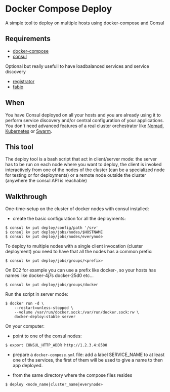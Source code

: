 # Docker Compose Deploy

A simple tool to deploy on multiple hosts using docker-compose
and Consul

## Requirements

* [docker-compose](https://docs.docker.com/compose)
* [consul](https://consul.io)

Optional but really usefull to have loadbalanced services and service discovery

* [registrator](https://gliderlabs.com/registrator/latest/user/quickstart/)
* [fabio](https://fabiolb.net/)

## When

You have Consul deployed on all your hosts and you are already using
it to perform service discovery and/or central configuration of your
applications. You don't need advanced features of a real cluster
orchestrator like [Nomad](https://nomadproject.io), [Kubernetes](kubernetes.io)
or [Swarm](https://docs.docker.com/engine/swarm/).

## This tool

The deploy tool is a bash script that act in client/server mode: the server has to
be run on each node where you want to deploy, the client is invoked
interactively from one of the nodes of the cluster (can be a specialized
node for testing or for deployments) or a remote node outside the cluster
(anywhere the consul API is reachable)

## Walkthrough

One-time-setup on the cluster of docker nodes with consul installed:
  - create the basic configuration for all the deployments:
  ```
  $ consul kv put deploy/config/path '/srv'
  $ consul kv put deploy/jobs/nodes/$HOSTNAME
  $ consul kv put deploy/jobs/nodes/everynode
  ```

To deploy to multiple nodes with a single client invocation (cluster deployment)
you need to have that all the nodes has a common prefix:
  ```
  $ consul kv put deploy/jobs/groups/<prefix>
  ```

On EC2 for example you can use a prefix like docker-<last-4-chars-of-instance-id>,
so your hosts has names like docker-4j7s docker-25d0 etc...
  ```
  $ consul kv put deploy/jobs/groups/docker
  ```

Run the script in server mode:
```
$ docker run -d \
    --restart=unless-stopped \
    --volume /var/run/docker.sock:/var/run/docker.sock:rw \
    docker-deploy:stable server
```


On your computer:
  - point to one of the consul nodes:
  ```
  $ export CONSUL_HTTP_ADDR http://1.2.3.4:8500
  ```

  - prepare a `docker-compose.yml` file: add a label SERVICE_NAME to at least
    one of the services, the first of them will be used to give a name to then
    app deployed.

  - from the same directory where the compose files resides
  ```
  $ deploy <node_name|cluster_name|everynode>
  ```
